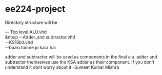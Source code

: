 # ee224-project

Directory structure will be <br>

\-- Top level ALU.vhd <br>
\&nbsp   \--Adder_and subtractor.vhd <br>
   \--KS16bit.vhd <br>
   \--baaki tumne jo kara hai <br>
   
 adder and subtractor will be used as components in the final alu. adder and subtractor themselves use the KSA adder as their component. If you don't understand it dont worry about it -Sumeet Kumar Mishra
